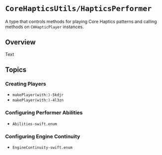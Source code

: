 # ``CoreHapticsUtils/HapticsPerformer``

A type that controls methods for playing Core Haptics patterns and calling methods on `CHHapticPlayer` instances.

## Overview

<!--@START_MENU_TOKEN@-->Text<!--@END_MENU_TOKEN@-->

## Topics

### Creating Players

- ``makePlayer(with:)-5kdjr``
- ``makePlayer(with:)-4l3zn``


### Configuring Performer Abilities

- ``Abilities-swift.enum``


### Configuring Engine Continuity

- ``EngineContinuity-swift.enum``
